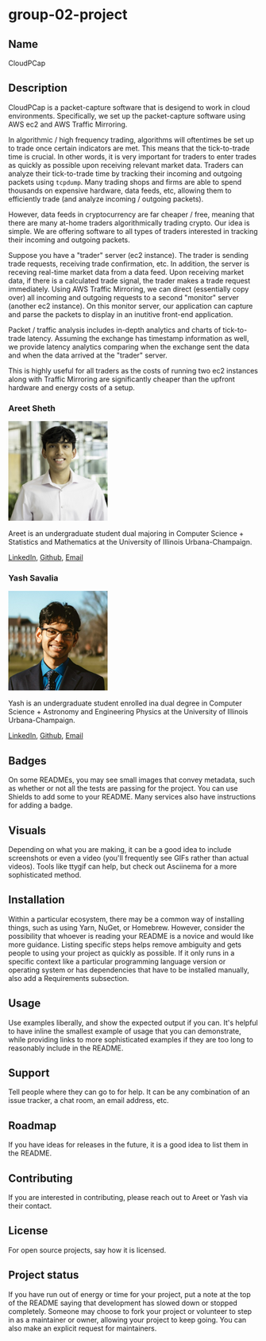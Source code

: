 # group-02-project

## Name
CloudPCap

## Description

CloudPCap is a packet-capture software that is desigend to work in cloud environments. Specifically, we set up the packet-capture software using AWS ec2 and AWS Traffic Mirroring. 

In algorithmic / high frequency trading, algorithms will oftentimes be set up to trade once certain indicators are met. This means that the tick-to-trade time is crucial. In other words, it is very important for traders to enter trades as quickly as possible upon receiving relevant market data. Traders can analyze their tick-to-trade time by tracking their incoming and outgoing packets using ```tcpdump```. Many trading shops and firms are able to spend thousands on expensive hardware, data feeds, etc, allowing them to efficiently trade (and analyze incoming / outgoing packets). 

However, data feeds in cryptocurrency are far cheaper / free, meaning that there are many at-home traders algorithmically trading crypto. Our idea is simple. We are offering software to all types of traders interested in tracking their incoming and outgoing packets. 

Suppose you have a "trader" server (ec2 instance). The trader is sending trade requests, receiving trade confirmation, etc. In addition, the server is receving real-time market data from a data feed. Upon receiving market data, if there is a calculated trade signal, the trader makes a trade request immediately. Using AWS Traffic Mirroring, we can direct (essentially copy over) all incoming and outgoing requests to a second "monitor" server (another ec2 instance). On this monitor server, our application can capture and parse the packets to display in an inutitive front-end application. 

Packet / traffic analysis includes in-depth analytics and charts of tick-to-trade latency. Assuming the exchange has timestamp information as well, we provide latency analytics comparing when the exchange sent the data and when the data arrived at the "trader" server. 

This is highly useful for all traders as the costs of running two ec2 instances along with Traffic Mirroring are significantly cheaper than the upfront hardware and energy costs of a  setup. 

### Areet Sheth

<img src="assets/Areet-Headshot.jpeg" width="200" height="200">

Areet is an undergraduate student dual majoring in Computer Science + Statistics and Mathematics at the University of Illinois Urbana-Champaign.

[LinkedIn](https://www.linkedin.com/in/areet-sheth/), [Github](https://github.com/areetsheth), [Email](assheth2@illinois.edu)

### Yash Savalia

<img src="assets/Yash-Headshot.png" width="200" height="200">

Yash is an undergraduate student enrolled ina dual degree in Computer Science + Astronomy and Engineering Physics at the University of Illinois Urbana-Champaign.

[LinkedIn](https://www.linkedin.com/in/yash-savalia/), [Github](https://github.com/yashsavalia1), [Email](savalia2@illinois.edu)

## Badges
On some READMEs, you may see small images that convey metadata, such as whether or not all the tests are passing for the project. You can use Shields to add some to your README. Many services also have instructions for adding a badge.

## Visuals
Depending on what you are making, it can be a good idea to include screenshots or even a video (you'll frequently see GIFs rather than actual videos). Tools like ttygif can help, but check out Asciinema for a more sophisticated method.

## Installation
Within a particular ecosystem, there may be a common way of installing things, such as using Yarn, NuGet, or Homebrew. However, consider the possibility that whoever is reading your README is a novice and would like more guidance. Listing specific steps helps remove ambiguity and gets people to using your project as quickly as possible. If it only runs in a specific context like a particular programming language version or operating system or has dependencies that have to be installed manually, also add a Requirements subsection.

## Usage
Use examples liberally, and show the expected output if you can. It's helpful to have inline the smallest example of usage that you can demonstrate, while providing links to more sophisticated examples if they are too long to reasonably include in the README.

## Support
Tell people where they can go to for help. It can be any combination of an issue tracker, a chat room, an email address, etc.

## Roadmap
If you have ideas for releases in the future, it is a good idea to list them in the README.

## Contributing
If you are interested in contributing, please reach out to Areet or Yash via their contact. 

## License
For open source projects, say how it is licensed.

## Project status
If you have run out of energy or time for your project, put a note at the top of the README saying that development has slowed down or stopped completely. Someone may choose to fork your project or volunteer to step in as a maintainer or owner, allowing your project to keep going. You can also make an explicit request for maintainers.
